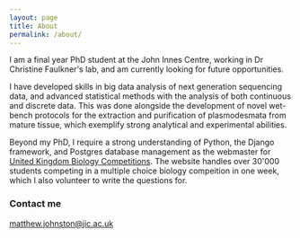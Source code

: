 ```yaml
---
layout: page
title: About
permalink: /about/
---
```


I am a final year PhD student at the John Innes Centre, working in Dr Christine Faulkner's lab, and am currently looking for future opportunities.

I have developed skills in big data analysis of next generation sequencing data, and advanced statistical methods with the analysis of both continuous and discrete data. This was done alongside the development of novel wet-bench protocols for the extraction and purification of plasmodesmata from mature tissue, which exemplify strong analytical and experimental abilities. 

Beyond my PhD, I require a strong understanding of Python, the Django framework, and Postgres database management as the webmaster for [United Kingdom Biology Competitions](https://ukbiologycompetitions.org/uk-biology-competitions/). The website handles over 30'000 students competing in a multiple choice biology compeition in one week, which I also volunteer to write the questions for.

### Contact me

[matthew.johnston@jic.ac.uk](mailto:matthew.johnston@jic.ac.uk)
